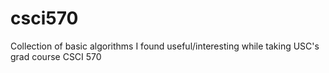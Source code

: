 csci570
=======

Collection of basic algorithms I found useful/interesting while taking USC&#39;s grad course CSCI 570
